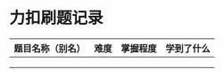 # 力扣刷题记录

| 题目名称（别名） | 难度 | 掌握程度 | 学到了什么 |
| ---------------- | ---- | -------- | ---------- |
|                  |      |          |            |
|                  |      |          |            |
|                  |      |          |            |

